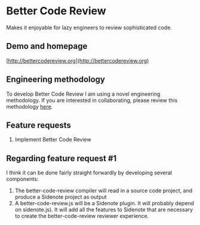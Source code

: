 Better Code Review
==================

Makes it enjoyable for lazy engineers to review sophisticated code.

## Demo and homepage

[http://bettercodereview.org](http://bettercodereview.org)

## Engineering methodology

To develop Better Code Review I am using a novel engineering methodology. If you are interested in collaborating, please review this methodology [here](http://bettercodereview.org/#0#3#main:Top#development-method:engineering%20methodology).


## Feature requests

1. Implement Better Code Review

## Regarding feature request #1

I think it can be done fairly straight forwardly by developing several components:

1. The better-code-review compiler will read in a source code project, and produce a Sidenote project as output
2. A better-code-review.js will be a Sidenote plugin. It will probably depend on sidenote.js). It will add all the features to Sidenote that are necessary to create the better-code-review reviewer experience.
